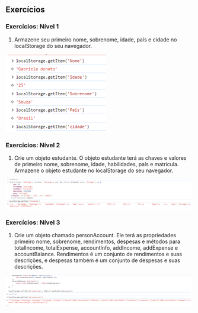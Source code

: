 ## Exercícios

### Exercícios: Nível 1

1. Armazene seu primeiro nome, sobrenome, idade, país e cidade no localStorage do seu navegador.

![alt text](image.png)

### Exercícios: Nível 2

1. Crie um objeto estudante. O objeto estudante terá as chaves e valores de primeiro nome, sobrenome, idade, habilidades, país e matrícula. Armazene o objeto estudante no localStorage do seu navegador.

![alt text](image-1.png)

### Exercícios: Nível 3

1. Crie um objeto chamado personAccount. Ele terá as propriedades primeiro nome, sobrenome, rendimentos, despesas e métodos para totalIncome, totalExpense, accountInfo, addIncome, addExpense e accountBalance. Rendimentos é um conjunto de rendimentos e suas descrições, e despesas também é um conjunto de despesas e suas descrições.


![alt text](image-2.png)